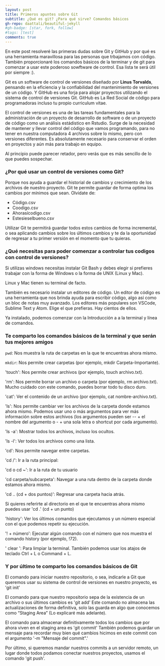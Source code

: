 ```yaml
---
layout: post
title: Primeros apuntes sobre Git
subtitle: ¿Qué es git? ¿Para qué sirve? Comandos básicos
gh-repo: daattali/beautiful-jekyll
#gh-badge: [star, fork, follow]
#tags: [test]
comments: true
---
```

En este post resolveré las primeras dudas sobre Git y GitHub y por qué es una herramienta maravillosa para las personas que trbajamos con código. También proporcionaré los comandos básicos de la terminar y de git para comenzar a usar este poderoso sowftware de control. Esa lista te será útil por siempre :).

Git es un software de control de versiones diseñado por **Linus Torvalds**, pensando en la eficiencia y la confiabilidad del mantenimiento de versiones de un código. Y GitHub es una forja para alojar proyectos utilizando el sistema de control de versiones Git. GitHub es La Red Social de código para programadoras incluso tu propio curriculum vitae. 

El control de versiones es una de las tareas fundamentales para la administración de un proyecto de desarrollo de software o de un proyecto de código como un análisis estádistico en Rstudio. Surge de la necesidad de mantener y llevar control del código que vamos programando, para no tener en nuestra computadora 4 archivos sobre lo mismo, pero con versiones diferentes. Es absolutamente necesario para conservar el orden en proyectos y aún más para trabajo en equipo. 

Al principio puede parecer retador, pero verás que es más sencillo de lo que puedes sospechar.

### ¿Por qué usar un control de versiones como Git? ###
Porque nos ayuda a guardar el historial de cambios y crecimiento de los archivos de nuestro proyecto. Git te permite guardar de forma optima los cambios por mínimos que sean. Olvidate de:

- Código.csv
- Coodigo.csv
- Ahorasícodigo.csv
- Estesieselbueno.csv

Utilizar Git te permitirá guardar todos estos cambios de forma incremental, o sea aplicando cambios sobre los últimos cambios y te da la oportunidad de regresar a tu primer versión en el momento que tu quieras.

### ¿Qué necesitas para poder comenzar a controlar tus codigos con control de versiones? ###

Si utilizas windows necesitas instalar Git Bash y debes elegir si prefieres trabajar con la forma de Windows o la forma de UNIX (Linux y Mac).

Linux y Mac tienen su terminal de facto.

También es necesario instalar un editores de código. Un editor de código es una herramienta que nos brinda ayuda para escribir código, algo así como un bloc de notas muy avanzado. Los editores más populares son VSCode, Sublime Text y Atom. Elige el que prefieras. Hay cientos de ellos.

Ya instalado, podemos comenzar con la Introducción a a la terminal y línea de comandos.

### Te comparto los comandos básicos de la terminal y que serán tus mejores amigos ###

`pwd`: Nos muestra la ruta de carpetas en la que te encuentras ahora mismo.

`mkdir`: Nos permite crear carpetas (por ejemplo, mkdir Carpeta-Importante).

'touch': Nos permite crear archivos (por ejemplo, touch archivo.txt).

'rm': Nos permite borrar un archivo o carpeta (por ejemplo, rm archivo.txt). Mucho cuidado con este comando, puedes borrar todo tu disco duro.

'cat': Ver el contenido de un archivo (por ejemplo, cat nombre-archivo.txt).

'ls': Nos permite cambiar ver los archivos de la carpeta donde estamos ahora mismo. Podemos usar uno o más argumentos para ver más información sobre estos archivos (los argumentos pueden ser -- + el nombre del argumento o - + una sola letra o shortcut por cada argumento).

'ls -a': Mostrar todos los archivos, incluso los ocultos.

'ls -l': Ver todos los archivos como una lista.

'cd': Nos permite navegar entre carpetas.

'cd /': Ir a la ruta principal:

'cd o cd ~': Ir a la ruta de tu usuario

'cd carpeta/subcarpeta': Navegar a una ruta dentro de la carpeta donde estamos ahora mismo.

'cd .. (cd + dos puntos)': Regresar una carpeta hacia atrás.

Si quieres referirte al directorio en el que te encuentras ahora mismo puedes usar 'cd .' (cd + un punto)

'history': Ver los últimos comandos que ejecutamos y un número especial con el que podemos repetir su ejecución.

'! + número': Ejecutar algún comando con el número que nos muestra el comando history (por ejemplo, !72).

' clear ': Para limpiar la terminal. También podemos usar los atajos de teclado Ctrl + L o Command + L.

### Y por último te comparto los comandos básicos de Git ###

El comando para iniciar nuestro repositorio, o sea, indicarle a Git que queremos usar su sistema de control de versiones en nuestro proyecto, es 'git init'

El comando para que nuestro repositorio sepa de la existencia de un archivo o sus últimos cambios es 'git add'
Este comando no almacena las actualizaciones de forma definitiva, solo las guarda en algo que conocemos como “Staging Area” (Lo explicaré más adelante).

El comando para almacenar definitivamente todos los cambios que por ahora viven en el staging area es 'git commit'
También podemos guardar un mensaje para recordar muy bien qué cambios hicimos en este commit con el argumento '-m "Mensaje del commit".'

Por último, si queremos mandar nuestros commits a un servidor remoto, un lugar donde todos podamos conectar nuestros proyectos, usamos el comando 'git push'.

